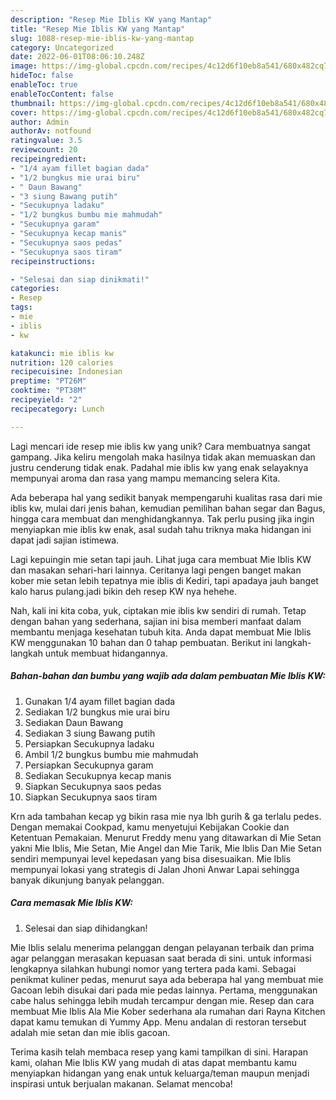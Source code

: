 ```yaml
---
description: "Resep Mie Iblis KW yang Mantap"
title: "Resep Mie Iblis KW yang Mantap"
slug: 1088-resep-mie-iblis-kw-yang-mantap
category: Uncategorized
date: 2022-06-01T08:06:10.248Z
image: https://img-global.cpcdn.com/recipes/4c12d6f10eb8a541/680x482cq70/mie-iblis-kw-foto-resep-utama.jpg
hideToc: false
enableToc: true
enableTocContent: false
thumbnail: https://img-global.cpcdn.com/recipes/4c12d6f10eb8a541/680x482cq70/mie-iblis-kw-foto-resep-utama.jpg
cover: https://img-global.cpcdn.com/recipes/4c12d6f10eb8a541/680x482cq70/mie-iblis-kw-foto-resep-utama.jpg
author: Admin
authorAv: notfound
ratingvalue: 3.5
reviewcount: 20
recipeingredient:
- "1/4 ayam fillet bagian dada"
- "1/2 bungkus mie urai biru"
- " Daun Bawang"
- "3 siung Bawang putih"
- "Secukupnya ladaku"
- "1/2 bungkus bumbu mie mahmudah"
- "Secukupnya garam"
- "Secukupnya kecap manis"
- "Secukupnya saos pedas"
- "Secukupnya saos tiram"
recipeinstructions:

- "Selesai dan siap dinikmati!"
categories:
- Resep
tags:
- mie
- iblis
- kw

katakunci: mie iblis kw 
nutrition: 120 calories
recipecuisine: Indonesian
preptime: "PT26M"
cooktime: "PT38M"
recipeyield: "2"
recipecategory: Lunch

---
```





Lagi mencari ide resep mie iblis kw yang unik? Cara membuatnya sangat gampang. Jika keliru mengolah maka hasilnya tidak akan memuaskan dan justru cenderung tidak enak. Padahal mie iblis kw yang enak selayaknya mempunyai aroma dan rasa yang mampu memancing selera Kita.





Ada beberapa hal yang sedikit banyak mempengaruhi kualitas rasa dari mie iblis kw, mulai dari jenis bahan, kemudian pemilihan bahan segar dan Bagus, hingga cara membuat dan menghidangkannya. Tak perlu pusing jika ingin menyiapkan mie iblis kw enak,      asal sudah tahu triknya maka hidangan ini dapat jadi sajian istimewa.














Lagi kepuingin mie setan tapi jauh. Lihat juga cara membuat Mie Iblis KW dan masakan sehari-hari lainnya. Ceritanya lagi pengen banget makan kober mie setan lebih tepatnya mie iblis di Kediri, tapi apadaya jauh banget kalo harus pulang.jadi bikin deh resep KW nya hehehe.






Nah, kali ini kita coba, yuk, ciptakan mie iblis kw sendiri di rumah. Tetap dengan bahan yang sederhana, sajian ini bisa memberi manfaat dalam membantu menjaga kesehatan tubuh kita. Anda dapat membuat Mie Iblis KW menggunakan 10 bahan dan 0 tahap pembuatan. Berikut ini langkah-langkah untuk membuat hidangannya.

<!--inarticleads1-->

##### Bahan-bahan dan bumbu yang wajib ada dalam pembuatan Mie Iblis KW:

1. Gunakan 1/4 ayam fillet bagian dada
1. Sediakan 1/2 bungkus mie urai biru
1. Sediakan  Daun Bawang
1. Sediakan 3 siung Bawang putih
1. Persiapkan Secukupnya ladaku
1. Ambil 1/2 bungkus bumbu mie mahmudah
1. Persiapkan Secukupnya garam
1. Sediakan Secukupnya kecap manis
1. Siapkan Secukupnya saos pedas
1. Siapkan Secukupnya saos tiram


Krn ada tambahan kecap yg bikin rasa mie nya lbh gurih &amp; ga terlalu pedes. Dengan memakai Cookpad, kamu menyetujui Kebijakan Cookie dan Ketentuan Pemakaian. Menurut Freddy menu yang ditawarkan di Mie Setan yakni Mie Iblis, Mie Setan, Mie Angel dan Mie Tarik, Mie Iblis Dan Mie Setan sendiri mempunyai level kepedasan yang bisa disesuaikan. Mie Iblis mempunyai lokasi yang strategis di Jalan Jhoni Anwar Lapai sehingga banyak dikunjung banyak pelanggan. 

<!--inarticleads2-->

##### Cara memasak Mie Iblis KW:


1. Selesai dan siap dihidangkan!

Mie Iblis selalu menerima pelanggan dengan pelayanan terbaik dan prima agar pelanggan merasakan kepuasan saat berada di sini. untuk informasi lengkapnya silahkan hubungi nomor yang tertera pada kami. Sebagai penikmat kuliner pedas, menurut saya ada beberapa hal yang membuat mie Gacoan lebih disukai dari pada mie pedas lainnya. Pertama, menggunakan cabe halus sehingga lebih mudah tercampur dengan mie. Resep dan cara membuat Mie Iblis Ala Mie Kober sederhana ala rumahan dari Rayna Kitchen dapat kamu temukan di Yummy App. Menu andalan di restoran tersebut adalah mie setan dan mie iblis gacoan. 

Terima kasih telah membaca resep yang kami tampilkan di sini. Harapan kami, olahan Mie Iblis KW yang mudah di atas dapat membantu kamu menyiapkan hidangan yang enak untuk keluarga/teman maupun menjadi inspirasi untuk berjualan makanan. Selamat mencoba!
